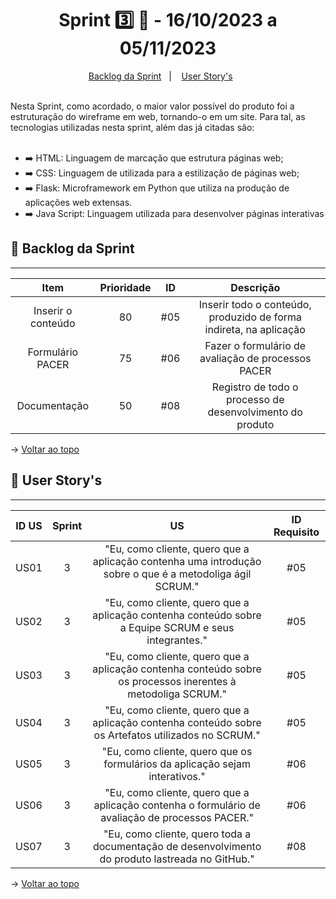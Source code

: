 <span id="topo">

<h1 align="center">Sprint 3️⃣ 🏃 - 16/10/2023 a 05/11/2023</h1>
<p align="center">
    <a href="#backlog">Backlog da Sprint</a> &nbsp |&nbsp &nbsp
    <a href="#userstory">User Story's</a> &nbsp &nbsp &nbsp
</p>
<br>
Nesta Sprint, como acordado, o maior valor possível do produto foi a estruturação do wireframe em web, tornando-o em um site. Para tal, as tecnologias utilizadas nesta sprint, além das já citadas são:

<br>
<br>

<ul>
    <li>➡️ HTML: Linguagem de marcação que estrutura páginas web;</li>
    <li>➡️ CSS: Linguagem de utilizada para a estilização de páginas web;</li>
    <li>➡️ Flask: Microframework em Python que utiliza na produção de aplicações web extensas.</li>
    <li>➡️ Java Script: Linguagem utilizada para desenvolver páginas interativas</li>
</ul>

<span id='backlog'>
    
## 📨 Backlog da Sprint
<hr>

| Item | Prioridade|ID                                                                                                                                                                                                                               | Descrição | 
|:-------:|:--------:|:----------------------------------------------------------------------------------------------------------------------------------------------------------------------------------------------------------------------------------:|:-----------------------:|
| Inserir o conteúdo  | 80      | #05 | Inserir todo o conteúdo, produzido de forma indireta, na aplicação
| Formulário PACER    | 75      | #06 | Fazer o formulário de avaliação de processos PACER
| Documentação  | 50      | #08 | Registro de todo o processo de desenvolvimento do produto

→ [Voltar ao topo](#topo)

<span id="userstory">

## 👥 User Story's 
<hr>


| ID US | Sprint | US                                                                                                                                                                                                                               | ID Requisito          |
|:-------:|:--------:|:----------------------------------------------------------------------------------------------------------------------------------------------------------------------------------------------------------------------------------:|:-----------------------:|
| US01  | 3      | "Eu, como cliente, quero que a aplicação contenha uma introdução sobre o que é a metodoliga ágil SCRUM."                                                                                                                                      |  #05                  |
| US02  | 3      | "Eu, como cliente, quero que a aplicação contenha conteúdo sobre a Equipe SCRUM e seus integrantes."                                                                    |  #05                  |
| US03  | 3      | "Eu, como cliente, quero que a aplicação contenha conteúdo sobre os processos inerentes à metodoliga SCRUM."                                                                           |  #05                 |
| US04  | 3      | "Eu, como cliente, quero que a aplicação contenha conteúdo sobre os Artefatos utilizados no SCRUM."                                          |  #05                  |
| US05  | 3      | "Eu, como cliente, quero que os formulários da aplicação sejam interativos."                                                        |  #06                  |
| US06  | 3      | "Eu, como cliente, quero que a aplicação contenha o formulário de avaliação de processos PACER."                                            |  #06                  |
| US07  | 3      | "Eu, como cliente, quero toda a documentação de desenvolvimento do produto lastreada no GitHub."                        |  #08                  |

→ [Voltar ao topo](#topo)

